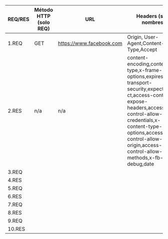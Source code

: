 |REQ/RES           |Método HTTP (solo REQ)     |       URL| Headers (sólo nombres)      |Status(solo RES)   |    Descripción    |
| -- | -- | --- | -- | -- | -- |
| 1.REQ  | GET  |  https://www.facebook.com   |  Origin, User-Agent,Content-Type,Accept    | n/a  |   |
|2.RES|n/a| n/a |content-encoding,content-type,x-frame-options,expires,strict-transport-security,expect-ct,access-control-expose-headers,access-control-allow-credentials,x-content-type-options,access-control-allow-origin,access-control-allow-methods,x-fb-debug,date |200 | |
|3.REQ||||||
|4.RES||||||
|5.REQ||||||
|6.RES||||||
|7.REQ||||||
|8.RES||||||
|9.REQ||||||
|10.RES||||||
